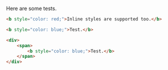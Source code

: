 <p>Here are some tests.</p>

```html preview
<b style="color: red;">Inline styles are supported too.</b>
```

```html preview
<b style="color: blue;">Test.</b>
```

```html preview
<div>
    <span>
        <b style="color: blue;">Test.</b>
    </span>
</div>
```
